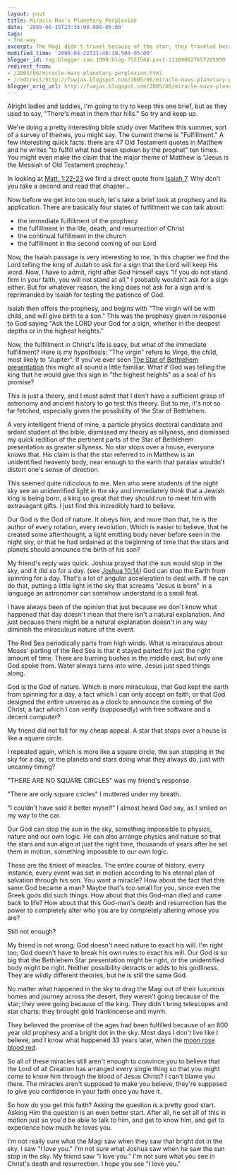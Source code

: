 ```yaml
---
layout: post
title: Miracle Max's Planetary Perplexion
date: '2005-06-15T23:36:00.000-05:00'
tags:
- the-way
excerpt: The Magi didn't travel because of the star; they traveled because of the king.
modified_time: '2008-04-22T21:46:19.594-05:00'
blogger_id: tag:blogger.com,1999:blog-7551548.post-111890627657205950
redirect_from: 
- /2005/06/miracle-maxs-planetary-perplexion.html
- /redirect/http://fuwjax.blogspot.com/2005/06/miracle-maxs-planetary-perplexion.html
blogger_orig_url: http://fuwjax.blogspot.com/2005/06/miracle-maxs-planetary-perplexion.html
---
```


Alright ladies and laddies, I'm going to try to keep this one brief, but as they used to say, "There's meat in them thar hills."  So try and keep up.

We're doing a pretty interesting bible study over Matthew this summer, sort of a survey of themes, you might say.  The current theme is "Fulfillment."  A few interesting quick facts: there are 47 Old Testament quotes in Matthew and he writes "to fulfill what had been spoken by the prophet" ten times.  You might even make the claim that the major theme of Matthew is "Jesus is the Messiah of Old Testament prophesy."

In looking at [Matt. 1:22-23](http://biblegateway.com/passage/?search=matt%201:22-23&version=31) we find a direct quote from [Isaiah 7](http://biblegateway.com/passage/?book_id=29&chapter=7&version=31).  Why don't you take a second and read that chapter...

Now before we get into too much, let's take a brief look at prophecy and its application.  There are basically four states of fulfillment we can talk about:  

* the immediate fulfillment of the prophecy
* the fulfillment in the life, death, and resurrection of Christ
* the continual fulfillment in the church
* the fulfillment in the second coming of our Lord

Now, the Isaiah passage is very interesting to me.  In this chapter we find the Lord telling the king of Judah to ask for a sign that the Lord will keep His word.  Now, I have to admit, right after God himself says "If you do not stand firm in your faith, you will not stand at all," I probably wouldn't ask for a sign either.  But for whatever reason, the king does not ask for a sign and is reprimanded by Isaiah for testing the patience of God.

Isaiah then offers the prophesy, and begins with "The virgin will be with child, and will give birth to a son."  This was the prophesy given in response to God saying "Ask the LORD your God for a sign, whether in the deepest depths or in the highest heights."

Now, the fulfillment in Christ's life is easy, but what of the immediate fulfillment?  Here is my hypothesis: "The virgin" refers to Virgo, the child, most likely to "Jupiter".  If you've ever seen [The Star of Bethlehem presentation](http://www.bethlehemstar.net/) this might all sound a little familiar.  What if God was telling the king that he would give this sign in "the highest heights" as a seal of his promise?

This is just a theory, and I must admit that I don't have a sufficient grasp of astronomy and ancient history to go test this theory.  But to me, it's not so far fetched, especially given the possibility of the Star of Bethlehem.

A very intelligent friend of mine, a particle physics doctoral candidate and ardent student of the bible, dismissed my theory as sillyness, and dismissed my quick redition of the pertinent parts of the Star of Bethlehem presentation as greater sillyness.  No star stops over a house, everyone knows that.  His claim is that the star referred to in Matthew is an unidentified heavenly body, near enough to the earth that paralax wouldn't distort one's sense of direction.

This seemed quite ridiculous to me.  Men who were students of the night sky see an unidentified light in the sky and immediately think that a Jewish king is being born, a king so great that they should run to meet him with extravagant gifts.  I just find this incredibly hard to believe.

Our God is the God of nature.  It obeys him, and more than that, he is the author of every rotation, every revolution.  Which is easier to believe, that he created some afterthought, a light emitting body never before seen in the night sky, or that he had ordained at the beginning of time that the stars and planets should announce the birth of his son?

My friend's reply was quick.  Joshua prayed that the sun would stop in the sky, and it did so for a day. (see [Joshua 10:14](http://biblegateway.com/passage/?book_id=6&chapter=10&version=31))  God can stop the Earth from spinning for a day.  That's a lot of angular acceleration to deal with.  If he can do that, putting a little light in the sky that screams "Jesus is born" in a language an astronomer can somehow understand is a small feat.

I have always been of the opinion that just because we don't know what happened that day doesn't mean that there isn't a natural explanation.  And just because there might be a natural explanation doesn't in any way diminish the miraculous nature of the event.

The Red Sea periodically parts from high winds.  What is miraculous about Moses' parting of the Red Sea is that it stayed parted for just the right amount of time.  There are burning bushes in the middle east, but only one God spoke from.  Water always turns into wine, Jesus just sped things along.

God is the God of nature.  Which is more miraculous, that God kept the earth from spinning for a day, a fact which I can only accept on faith, or that God designed the entire universe as a clock to announce the coming of the Christ, a fact which I can verify (supposedly) with free software and a decent computer?

My friend did not fall for my cheap appeal.  A star that stops over a house is like a square circle.

I repeated again, which is more like a square circle, the sun stopping in the sky for a day, or the planets and stars doing what they always do, just with uncanny timing?

"THERE ARE NO SQUARE CIRCLES" was my friend's response.

"There are only square circles" I muttered under my breath.

"I couldn't have said it better myself" I almost heard God say, as I smiled on my way to the car.

Our God can stop the sun in the sky, something impossible to physics, nature and our own logic.  He can also arrange physics and nature so that the stars and sun align at just the right time, thousands of years after he set them in motion, something impossible to our own logic.

These are the tiniest of miracles.  The entire course of history, every instance, every event was set in motion according to his eternal plan of salvation through his son.  You want a miracle?  How about the fact that this same God became a man?  Maybe that's too small for you, since even the Greek gods did such things.  How about that this God-man died and came back to life?  How about that this God-man's death and resurrection has the power to completely alter who you are by completely altering whose you are?

Still not enough?

My friend is not wrong; God doesn't need nature to exact his will.  I'm right too; God doesn't have to break his own rules to exact his will.  Our God is so big that the Bethlehem Star presentation might be right, or the unidentified body might be right.  Neither possibility detracts or adds to his godliness.  They are wildly different theories, but he is still the same God.

No matter what happened in the sky to drag the Magi out of their luxurious homes and journey across the desert, they weren't going because of the star; they were going because of the king.  They didn't bring telescopes and star charts; they brought gold frankincense and myrrh.

They believed the promise of the ages had been fulfilled because of an 800 year old prophesy and a bright dot in the sky.  Most days I don't live like I believe, and I know what happened 33 years later, when the [moon rose blood red](http://www.bethlehemstar.net/day/day.htm).

So all of these miracles still aren't enough to convince you to believe that the Lord of all Creation has arranged every single thing so that you might come to know him through the blood of Jesus Christ?  I can't blame you there.  The miracles aren't supposed to make you believe, they're supposed to give you confidence in your faith once you have it.

So how do you get this faith?  Asking the question is a pretty good start.  Asking Him the question is an even better start.  After all, he set all of this in motion just so you'd be able to talk to him, and get to know him, and get to experience how much he loves you.

I'm not really sure what the Magi saw when they saw that bright dot in the sky.  I saw "I love you."  I'm not sure what Joshua saw when he saw the sun stop in the sky.  My friend saw "I love you."  I'm not sure what you see in Christ's death and resurrection.  I hope you see "I love you."